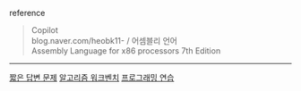 reference  
>Copilot  
>blog.naver.com/heobk11- / 어셈블리 언어  
>Assembly Language for x86 processors 7th Edition
---
[짧은 답변 문제](./short-answer.md)
[알고리즘 워크벤치](./Algorithm-Workbench.md)
[프로그래밍 연습](./programming-exercises.md)
